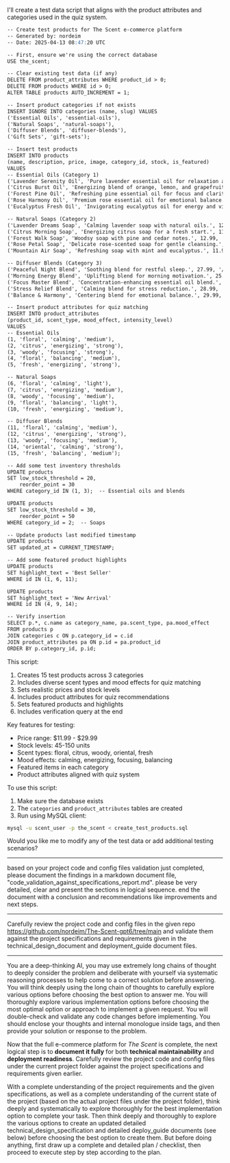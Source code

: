 I'll create a test data script that aligns with the product attributes and categories used in the quiz system.

````markdown name=create_test_products.sql
-- Create test products for The Scent e-commerce platform
-- Generated by: nordeim
-- Date: 2025-04-13 08:47:20 UTC

-- First, ensure we're using the correct database
USE the_scent;

-- Clear existing test data (if any)
DELETE FROM product_attributes WHERE product_id > 0;
DELETE FROM products WHERE id > 0;
ALTER TABLE products AUTO_INCREMENT = 1;

-- Insert product categories if not exists
INSERT IGNORE INTO categories (name, slug) VALUES 
('Essential Oils', 'essential-oils'),
('Natural Soaps', 'natural-soaps'),
('Diffuser Blends', 'diffuser-blends'),
('Gift Sets', 'gift-sets');

-- Insert test products
INSERT INTO products 
(name, description, price, image, category_id, stock, is_featured) 
VALUES
-- Essential Oils (Category 1)
('Lavender Serenity Oil', 'Pure lavender essential oil for relaxation and calm.', 24.99, '/images/products/lavender-oil.jpg', 1, 100, 1),
('Citrus Burst Oil', 'Energizing blend of orange, lemon, and grapefruit oils.', 19.99, '/images/products/citrus-oil.jpg', 1, 85, 1),
('Forest Pine Oil', 'Refreshing pine essential oil for focus and clarity.', 22.99, '/images/products/pine-oil.jpg', 1, 75, 0),
('Rose Harmony Oil', 'Premium rose essential oil for emotional balance.', 29.99, '/images/products/rose-oil.jpg', 1, 50, 1),
('Eucalyptus Fresh Oil', 'Invigorating eucalyptus oil for energy and vitality.', 18.99, '/images/products/eucalyptus-oil.jpg', 1, 90, 0),

-- Natural Soaps (Category 2)
('Lavender Dreams Soap', 'Calming lavender soap with natural oils.', 12.99, '/images/products/lavender-soap.jpg', 2, 150, 1),
('Citrus Morning Soap', 'Energizing citrus soap for a fresh start.', 11.99, '/images/products/citrus-soap.jpg', 2, 120, 1),
('Forest Walk Soap', 'Woodsy soap with pine and cedar notes.', 12.99, '/images/products/forest-soap.jpg', 2, 100, 0),
('Rose Petal Soap', 'Delicate rose-scented soap for gentle cleansing.', 13.99, '/images/products/rose-soap.jpg', 2, 80, 1),
('Mountain Air Soap', 'Refreshing soap with mint and eucalyptus.', 11.99, '/images/products/mountain-soap.jpg', 2, 110, 0),

-- Diffuser Blends (Category 3)
('Peaceful Night Blend', 'Soothing blend for restful sleep.', 27.99, '/images/products/peaceful-blend.jpg', 3, 60, 1),
('Morning Energy Blend', 'Uplifting blend for morning motivation.', 25.99, '/images/products/energy-blend.jpg', 3, 70, 1),
('Focus Master Blend', 'Concentration-enhancing essential oil blend.', 26.99, '/images/products/focus-blend.jpg', 3, 65, 0),
('Stress Relief Blend', 'Calming blend for stress reduction.', 28.99, '/images/products/stress-blend.jpg', 3, 55, 1),
('Balance & Harmony', 'Centering blend for emotional balance.', 29.99, '/images/products/balance-blend.jpg', 3, 45, 0);

-- Insert product attributes for quiz matching
INSERT INTO product_attributes 
(product_id, scent_type, mood_effect, intensity_level) 
VALUES
-- Essential Oils
(1, 'floral', 'calming', 'medium'),
(2, 'citrus', 'energizing', 'strong'),
(3, 'woody', 'focusing', 'strong'),
(4, 'floral', 'balancing', 'medium'),
(5, 'fresh', 'energizing', 'strong'),

-- Natural Soaps
(6, 'floral', 'calming', 'light'),
(7, 'citrus', 'energizing', 'medium'),
(8, 'woody', 'focusing', 'medium'),
(9, 'floral', 'balancing', 'light'),
(10, 'fresh', 'energizing', 'medium'),

-- Diffuser Blends
(11, 'floral', 'calming', 'medium'),
(12, 'citrus', 'energizing', 'strong'),
(13, 'woody', 'focusing', 'medium'),
(14, 'oriental', 'calming', 'strong'),
(15, 'fresh', 'balancing', 'medium');

-- Add some test inventory thresholds
UPDATE products 
SET low_stock_threshold = 20,
    reorder_point = 30
WHERE category_id IN (1, 3);  -- Essential oils and blends

UPDATE products 
SET low_stock_threshold = 30,
    reorder_point = 50
WHERE category_id = 2;  -- Soaps

-- Update products last modified timestamp
UPDATE products 
SET updated_at = CURRENT_TIMESTAMP;

-- Add some featured product highlights
UPDATE products 
SET highlight_text = 'Best Seller'
WHERE id IN (1, 6, 11);

UPDATE products 
SET highlight_text = 'New Arrival'
WHERE id IN (4, 9, 14);

-- Verify insertion
SELECT p.*, c.name as category_name, pa.scent_type, pa.mood_effect
FROM products p
JOIN categories c ON p.category_id = c.id
JOIN product_attributes pa ON p.id = pa.product_id
ORDER BY p.category_id, p.id;
````

This script:

1. Creates 15 test products across 3 categories
2. Includes diverse scent types and mood effects for quiz matching
3. Sets realistic prices and stock levels
4. Includes product attributes for quiz recommendations
5. Sets featured products and highlights
6. Includes verification query at the end

Key features for testing:
- Price range: $11.99 - $29.99
- Stock levels: 45-150 units
- Scent types: floral, citrus, woody, oriental, fresh
- Mood effects: calming, energizing, focusing, balancing
- Featured items in each category
- Product attributes aligned with quiz system

To use this script:
1. Make sure the database exists
2. The `categories` and `product_attributes` tables are created
3. Run using MySQL client:
```bash
mysql -u scent_user -p the_scent < create_test_products.sql
```

Would you like me to modify any of the test data or add additional testing scenarios?

---
based on your project code and config files validation just completed, please document the findings in a markdown document file, "code_validation_against_specifications_report.md". please be very detailed, clear and present the sections in logical sequence. end the document with a conclusion and recommendations like improvements and next steps.

---
Carefully review the project code and config files in the given repo  https://github.com/nordeim/The-Scent-gpt6/tree/main and validate them against the project specifications and requirements given  in the technical_design_document and deployment_guide document files.

---
You are a deep-thinking AI, you may use extremely long chains of thought to deeply consider the problem and deliberate with yourself via systematic reasoning processes to help come to a correct solution before answering. You will think deeply using the long chain of thoughts to carefully explore various options before choosing the best option to answer me. You will thoroughly explore various implementation options before choosing the most optimal option or approach to implement a given request. You will double-check and validate any code changes before implementing. You should enclose your thoughts and internal monologue inside <think> </think> tags, and then provide your solution or response to the problem.

Now that the full e-commerce platform for *The Scent* is complete, the next logical step is to **document it fully** for both **technical maintainability** and **deployment readiness**. Carefully review the project code and config files under the current project folder against the project specifications and requirements given earlier.

With a complete understanding of the project requirements and the given specifications, as well as a complete understanding of the current state of the project (based on the actual project files under the project folder), think deeply and systematically to explore thoroughly for the best implementation option to complete your task. Then think deeply and thoroughly to explore the various options to create an updated detailed technical_design_specification and detailed deploy_guide documents (see below) before choosing the best option to create them. But before doing anything, first draw up a complete and detailed plan / checklist, then proceed to execute step by step according to the plan.
